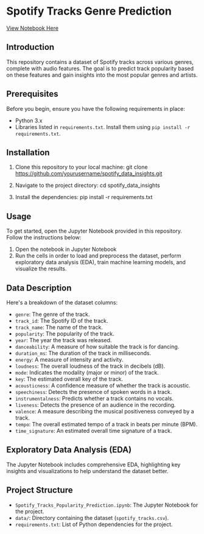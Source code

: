 <!-- # Spotify Data Insights -->

<!-- ## About Dataset

This is a dataset of Spotify tracks over a range of 82 different genres. Each track has some audio features associated with it.

### Column Descriptions

- `genre` - The genre of the track

- `track_id` - The Spotify ID of the track

- `track_name` - The name of the track

- `popularity` - The popularity of the track

- `year` - The year the track was released

- `danceability` - Danceability describes how suitable a track is for dancing based on a
  combination of musical elements including tempo, rhythm stability, beat strength, and overall regularity. A value of 0.0 is least danceable and 1.0 is most danceable

- `duration_ms` - The duration of the track in milliseconds

- `energy` - Energy is a measure from 0.0 to 1.0 and represents a perceptual measure of intensity and activity. Typically, energetic tracks feel fast, loud, and noisy

- `loudness` - The overall loudness of a track in decibels (dB). Loudness values are averaged across the entire track and are useful for comparing relative loudness of tracks

- `mode` - Mode indicates the modality (major or minor) of a track, the type of scale from which its melodic content is derived. Major is represented by 1 and minor is 0

- `key` - The estimated overall key of the track. Integers map to pitches using standard Pitch Class notation. E.g. 0 = C, 1 = C♯/D♭, 2 = D, and so on

- `acousticness` - A confidence measure from 0.0 to 1.0 of whether the track is acoustic. 1.0 represents high confidence the track is acoustic

- `speechiness` - Speechiness detects the presence of spoken words in a track. The more exclusively speech-like the recording (e.g. talk show, audio book, poetry), the closer to 1.0 the attribute value

- `instrumentalness` - Predicts whether a track contains no vocals. “Ooh” and “aah” sounds are treated as instrumental in this context. Rap or spoken word tracks are clearly “vocal”. The closer the instrumentalness value is to 1.0, the greater likelihood the track contains no vocal content

- `liveness` - Detects the presence of an audience in the recording. Higher liveness values represent an increased probability that the track was performed live

- `valence` - A measure from 0.0 to 1.0 describing the musical positiveness conveyed by a track. Tracks with high valence sound more positive (e.g. happy, cheerful, euphoric), while tracks with low valence sound more negative (e.g. sad, depressed, angry)

- `tempo` - The overall estimated tempo of a track in beats per minute (BPM)

- `time_signature` - An estimated overall time signature of a track. The time signature (meter) is a notational convention to specify how many beats are in each bar (or measure)

## Usage

The dataset is used to predict the popularity of a track based on its audio features. The dataset is also used to find the most popular genres and artists.

### Setup

1. Clone the repository
2. Install the dependencies using `pip install -r requirements.txt`
3. Run `jupyter notebook` in the terminal to start the notebook server

### Running the Notebook

1. Open the notebook in Jupyter Notebook
2. Run the cells in order -->

# Spotify Tracks Genre Prediction

[View Notebook Here](https://nbviewer.org/github/Abstract-Dex/spotify_data_insights/blob/main/main.ipynb)

## Introduction

This repository contains a dataset of Spotify tracks across various genres, complete with audio features. The goal is to predict track popularity based on these features and gain insights into the most popular genres and artists.

## Prerequisites

Before you begin, ensure you have the following requirements in place:

- Python 3.x
- Libraries listed in `requirements.txt`. Install them using `pip install -r requirements.txt`.

## Installation

1. Clone this repository to your local machine:
   git clone https://github.com/yourusername/spotify_data_insights.git

2. Navigate to the project directory:
   cd spotify_data_insights

3. Install the dependencies:
   pip install -r requirements.txt

## Usage

To get started, open the Jupyter Notebook provided in this repository. Follow the instructions below:

1. Open the notebook in Jupyter Notebook
2. Run the cells in order to load and preprocess the dataset, perform exploratory data analysis (EDA), train machine learning models, and visualize the results.

## Data Description

Here's a breakdown of the dataset columns:

- `genre`: The genre of the track.
- `track_id`: The Spotify ID of the track.
- `track_name`: The name of the track.
- `popularity`: The popularity of the track.
- `year`: The year the track was released.
- `danceability`: A measure of how suitable the track is for dancing.
- `duration_ms`: The duration of the track in milliseconds.
- `energy`: A measure of intensity and activity.
- `loudness`: The overall loudness of the track in decibels (dB).
- `mode`: Indicates the modality (major or minor) of the track.
- `key`: The estimated overall key of the track.
- `acousticness`: A confidence measure of whether the track is acoustic.
- `speechiness`: Detects the presence of spoken words in a track.
- `instrumentalness`: Predicts whether a track contains no vocals.
- `liveness`: Detects the presence of an audience in the recording.
- `valence`: A measure describing the musical positiveness conveyed by a track.
- `tempo`: The overall estimated tempo of a track in beats per minute (BPM).
- `time_signature`: An estimated overall time signature of a track.

## Exploratory Data Analysis (EDA)

The Jupyter Notebook includes comprehensive EDA, highlighting key insights and visualizations to help understand the dataset better.

## Project Structure

- `Spotify_Tracks_Popularity_Prediction.ipynb`: The Jupyter Notebook for the project.
- `data/`: Directory containing the dataset (`spotify_tracks.csv`).
- `requirements.txt`: List of Python dependencies for the project.

